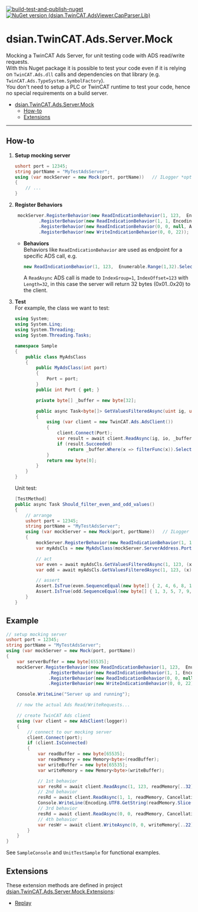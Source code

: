 
[![build-test-and-publish-nuget](https://github.com/densogiaichned/dsian.TwinCAT.Ads.Server.Mock/actions/workflows/build.yml/badge.svg?branch=main)](https://github.com/densogiaichned/dsian.TwinCAT.Ads.Server.Mock/actions/workflows/build.yml)
[![NuGet version (dsian.TwinCAT.AdsViewer.CapParser.Lib)](https://img.shields.io/nuget/v/dsian.TwinCAT.Ads.Server.Mock.svg?style=flat-square)](https://www.nuget.org/packages/dsian.TwinCAT.Ads.Server.Mock/)
# dsian.TwinCAT.Ads.Server.Mock

Mocking a TwinCAT Ads Server, for unit testing code with ADS read/write requests.  
With this Nuget package it is possible to test your code even if it is relying on `TwinCAT.Ads.dll` calls and dependencies on that library (e.g. `TwinCAT.Ads.TypeSystem.SymbolFactory`).  
You don't need to setup a PLC or TwinCAT runtime to test your code, hence no special requirements on a build server.

* [dsian.TwinCAT.Ads.Server.Mock](#dsiantwincatadsservermock)
  * [How-to](#how-to)
  * [Extensions](#extensions)

---

## How-to
1. **Setup mocking server**  
    ```csharp
    ushort port = 12345;
    string portName = "MyTestAdsServer";
    using (var mockServer = new Mock(port, portName))   // ILogger *optional*
    {
        // ...
    }
    ```
2. **Register Behaviors**
   ```csharp
    mockServer.RegisterBehavior(new ReadIndicationBehavior(1, 123,  Enumerable.Range(1,32).Select(i => (byte)i).ToArray()))
            .RegisterBehavior(new ReadIndicationBehavior(1, 1, Encoding.UTF8.GetBytes("acting as a ADS server")))
            .RegisterBehavior(new ReadIndicationBehavior(0, 0, null, AdsErrorCode.DeviceAccessDenied))
            .RegisterBehavior(new WriteIndicationBehavior(0, 0, 22));
    ```
    * **Behaviors**  
    Behaviors like `ReadIndicationBehavior` are used as endpoint for a specific ADS call, e.g.  
        ```csharp
        new ReadIndicationBehavior(1, 123,  Enumerable.Range(1,32).Select(i => (byte)i).ToArray())
        ```
        A `ReadAsync` ADS call is made to `IndexGroup=1`, `IndexOffset=123` with `Length=32`, in this case the server will return 32 bytes (0x01..0x20) to the client.

3. **Test**  
    For example, the class we want to test:
    ```csharp
    using System;
    using System.Linq;
    using System.Threading;
    using System.Threading.Tasks;

    namespace Sample
    {
        public class MyAdsClass
        {
            public MyAdsClass(int port)
            {
                Port = port;
            }
            public int Port { get; }

            private byte[] _buffer = new byte[32];

            public async Task<byte[]> GetValuesFilteredAsync(uint ig, uint io, Func<byte, bool> filterFunc)
            {
                using (var client = new TwinCAT.Ads.AdsClient())
                {
                    client.Connect(Port);
                    var result = await client.ReadAsync(ig, io, _buffer, CancellationToken.None);
                    if (result.Succeeded)
                        return _buffer.Where(x => filterFunc(x)).Select(x => x).ToArray();
                }
                return new byte[0];
            }
        }
    }
    ```
    Unit test:
    ```csharp
    [TestMethod]
    public async Task Should_filter_even_and_odd_values()
    {
        // arrange
        ushort port = 12345;
        string portName = "MyTestAdsServer";
        using (var mockServer = new Mock(port, portName))   // ILogger optional
        {
            mockServer.RegisterBehavior(new ReadIndicationBehavior(1, 123, Enumerable.Range(1, 32).Select(i => (byte)i).ToArray()));
            var myAdsCls = new MyAdsClass(mockServer.ServerAddress.Port);

            // act
            var even = await myAdsCls.GetValuesFilteredAsync(1, 123, (x) => x % 2 == 0);
            var odd = await myAdsCls.GetValuesFilteredAsync(1, 123, (x) => x % 2 != 0);

            // assert
            Assert.IsTrue(even.SequenceEqual(new byte[] { 2, 4, 6, 8, 10, 12, 14, 16, 18, 20, 22, 24, 26, 28, 30, 32 }));
            Assert.IsTrue(odd.SequenceEqual(new byte[] { 1, 3, 5, 7, 9, 11, 13, 15, 17, 19, 21, 23, 25, 27, 29, 31 }));
        }
    }
    ```
## Example  
```csharp
// setup mocking server
ushort port = 12345;
string portName = "MyTestAdsServer";
using (var mockServer = new Mock(port, portName))
{
    var serverBuffer = new byte[65535];
    mockServer.RegisterBehavior(new ReadIndicationBehavior(1, 123,  Enumerable.Range(1,32).Select(i => (byte)i).ToArray()))
                .RegisterBehavior(new ReadIndicationBehavior(1, 1, Encoding.UTF8.GetBytes("acting as a ADS server")))
                .RegisterBehavior(new ReadIndicationBehavior(0, 0, null, AdsErrorCode.DeviceAccessDenied))
                .RegisterBehavior(new WriteIndicationBehavior(0, 0, 22));

    Console.WriteLine("Server up and running");

    // now the actual Ads Read/WriteRequests...

    // create TwinCAT Ads client
    using (var client = new AdsClient(logger))
    {
        // connect to our mocking server
        client.Connect(port);
        if (client.IsConnected)
        {
            var readBuffer = new byte[65535];
            var readMemory = new Memory<byte>(readBuffer);
            var writeBuffer = new byte[65535];
            var writeMemory = new Memory<byte>(writeBuffer);

            // 1st behavior
            var resRd = await client.ReadAsync(1, 123, readMemory[..32], CancellationToken.None);
            // 2nd behavior
            resRd = await client.ReadAsync(1, 1, readMemory, CancellationToken.None);
            Console.WriteLine(Encoding.UTF8.GetString(readMemory.Slice(0,resRd.ReadBytes).Span));
            // 3rd behavior
            resRd = await client.ReadAsync(0, 0, readMemory, CancellationToken.None);
            // 4th behavior
            var resWr = await client.WriteAsync(0, 0, writeMemory[..22], CancellationToken.None);
        }
    }
}
```
See `SampleConsole` and `UnitTestSample` for functional examples.

## Extensions
These extension methods are defined in project [dsian.TwinCAT.Ads.Server.Mock.Extensions](https://github.com/densogiaichned/dsian.TwinCAT.Ads.Server.Mock/tree/main/src/dsian.TwinCAT.Ads.Server.Mock.Extensions):
* [Replay](README.Extensions.md#replay)

